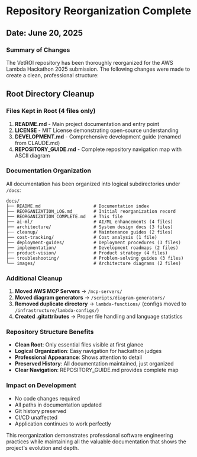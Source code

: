 # Repository Reorganization Complete

## Date: June 20, 2025

### Summary of Changes

The VetROI repository has been thoroughly reorganized for the AWS Lambda Hackathon 2025 submission. The following changes were made to create a clean, professional structure:

## Root Directory Cleanup

### Files Kept in Root (4 files only)
1. **README.md** - Main project documentation and entry point
2. **LICENSE** - MIT License demonstrating open-source understanding
3. **DEVELOPMENT.md** - Comprehensive development guide (renamed from CLAUDE.md)
4. **REPOSITORY_GUIDE.md** - Complete repository navigation map with ASCII diagram

### Documentation Organization

All documentation has been organized into logical subdirectories under `/docs`:

```
docs/
├── README.md                    # Documentation index
├── REORGANIZATION_LOG.md        # Initial reorganization record
├── REORGANIZATION_COMPLETE.md   # This file
├── ai-ml/                       # AI/ML enhancements (4 files)
├── architecture/                # System design docs (3 files)
├── cleanup/                     # Maintenance guides (2 files)
├── cost-tracking/               # Cost analysis (1 file)
├── deployment-guides/           # Deployment procedures (3 files)
├── implementation/              # Development roadmaps (2 files)
├── product-vision/              # Product strategy (4 files)
├── troubleshooting/             # Problem-solving guides (3 files)
└── images/                      # Architecture diagrams (2 files)
```

### Additional Cleanup

1. **Moved AWS MCP Servers** → `/mcp-servers/`
2. **Moved diagram generators** → `/scripts/diagram-generators/`
3. **Removed duplicate directory** → `lambda-functions/` (configs moved to `/infrastructure/lambda-configs/`)
4. **Created .gitattributes** → Proper file handling and language statistics

### Repository Structure Benefits

- **Clean Root**: Only essential files visible at first glance
- **Logical Organization**: Easy navigation for hackathon judges
- **Professional Appearance**: Shows attention to detail
- **Preserved History**: All documentation maintained, just organized
- **Clear Navigation**: REPOSITORY_GUIDE.md provides complete map

### Impact on Development

- No code changes required
- All paths in documentation updated
- Git history preserved
- CI/CD unaffected
- Application continues to work perfectly

This reorganization demonstrates professional software engineering practices while maintaining all the valuable documentation that shows the project's evolution and depth.